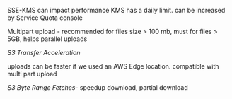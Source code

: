 SSE-KMS can impact performance
KMS has a daily limit. can be increased by Service Quota console

Multipart upload - recommended for files size > 100 mb, must for files > 5GB, helps parallel uploads

*S3 Transfer Acceleration*

uploads can be faster if we used an AWS Edge location. compatible with multi part upload

*S3 Byte Range Fetches*- speedup download, partial download
